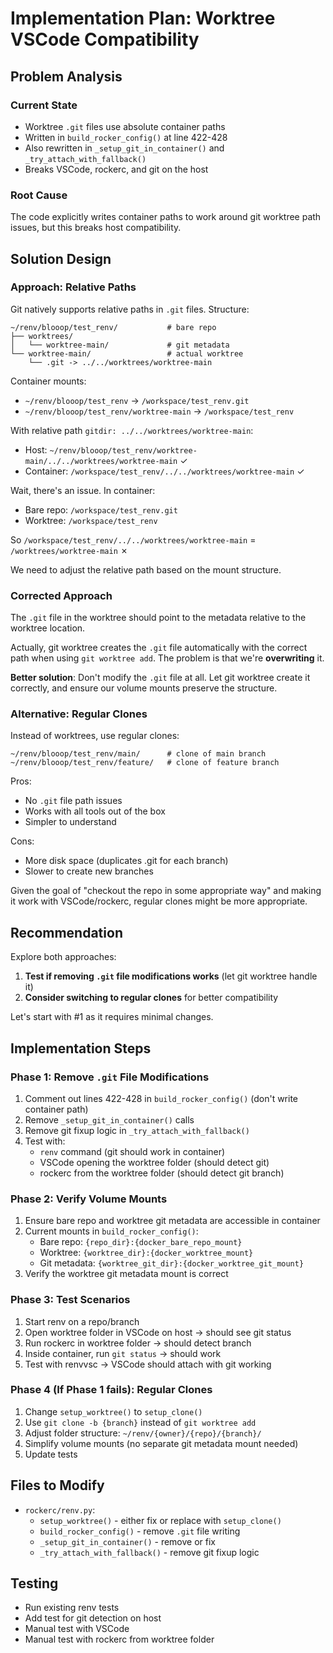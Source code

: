 # Implementation Plan: Worktree VSCode Compatibility

## Problem Analysis

### Current State
- Worktree `.git` files use absolute container paths
- Written in `build_rocker_config()` at line 422-428
- Also rewritten in `_setup_git_in_container()` and `_try_attach_with_fallback()`
- Breaks VSCode, rockerc, and git on the host

### Root Cause
The code explicitly writes container paths to work around git worktree path issues, but this breaks host compatibility.

## Solution Design

### Approach: Relative Paths
Git natively supports relative paths in `.git` files. Structure:
```
~/renv/blooop/test_renv/           # bare repo
├── worktrees/
│   └── worktree-main/             # git metadata
└── worktree-main/                 # actual worktree
    └── .git -> ../../worktrees/worktree-main
```

Container mounts:
- `~/renv/blooop/test_renv` → `/workspace/test_renv.git`
- `~/renv/blooop/test_renv/worktree-main` → `/workspace/test_renv`

With relative path `gitdir: ../../worktrees/worktree-main`:
- Host: `~/renv/blooop/test_renv/worktree-main/../../worktrees/worktree-main` ✓
- Container: `/workspace/test_renv/../../worktrees/worktree-main` ✓

Wait, there's an issue. In container:
- Bare repo: `/workspace/test_renv.git`
- Worktree: `/workspace/test_renv`

So `/workspace/test_renv/../../worktrees/worktree-main` = `/worktrees/worktree-main` ✗

We need to adjust the relative path based on the mount structure.

### Corrected Approach
The `.git` file in the worktree should point to the metadata relative to the worktree location.

Actually, git worktree creates the `.git` file automatically with the correct path when using `git worktree add`. The problem is that we're **overwriting** it.

**Better solution**: Don't modify the `.git` file at all. Let git worktree create it correctly, and ensure our volume mounts preserve the structure.

### Alternative: Regular Clones
Instead of worktrees, use regular clones:
```
~/renv/blooop/test_renv/main/      # clone of main branch
~/renv/blooop/test_renv/feature/   # clone of feature branch
```

Pros:
- No `.git` file path issues
- Works with all tools out of the box
- Simpler to understand

Cons:
- More disk space (duplicates .git for each branch)
- Slower to create new branches

Given the goal of "checkout the repo in some appropriate way" and making it work with VSCode/rockerc, regular clones might be more appropriate.

## Recommendation
Explore both approaches:
1. **Test if removing `.git` file modifications works** (let git worktree handle it)
2. **Consider switching to regular clones** for better compatibility

Let's start with #1 as it requires minimal changes.

## Implementation Steps

### Phase 1: Remove `.git` File Modifications
1. Comment out lines 422-428 in `build_rocker_config()` (don't write container path)
2. Remove `_setup_git_in_container()` calls
3. Remove git fixup logic in `_try_attach_with_fallback()`
4. Test with:
   - `renv` command (git should work in container)
   - VSCode opening the worktree folder (should detect git)
   - rockerc from the worktree folder (should detect git branch)

### Phase 2: Verify Volume Mounts
1. Ensure bare repo and worktree git metadata are accessible in container
2. Current mounts in `build_rocker_config()`:
   - Bare repo: `{repo_dir}:{docker_bare_repo_mount}`
   - Worktree: `{worktree_dir}:{docker_worktree_mount}`
   - Git metadata: `{worktree_git_dir}:{docker_worktree_git_mount}`
3. Verify the worktree git metadata mount is correct

### Phase 3: Test Scenarios
1. Start renv on a repo/branch
2. Open worktree folder in VSCode on host → should see git status
3. Run rockerc in worktree folder → should detect branch
4. Inside container, run `git status` → should work
5. Test with renvvsc → VSCode should attach with git working

### Phase 4 (If Phase 1 fails): Regular Clones
1. Change `setup_worktree()` to `setup_clone()`
2. Use `git clone -b {branch}` instead of `git worktree add`
3. Adjust folder structure: `~/renv/{owner}/{repo}/{branch}/`
4. Simplify volume mounts (no separate git metadata mount needed)
5. Update tests

## Files to Modify
- `rockerc/renv.py`:
  - `setup_worktree()` - either fix or replace with `setup_clone()`
  - `build_rocker_config()` - remove `.git` file writing
  - `_setup_git_in_container()` - remove or fix
  - `_try_attach_with_fallback()` - remove git fixup logic

## Testing
- Run existing renv tests
- Add test for git detection on host
- Manual test with VSCode
- Manual test with rockerc from worktree folder
